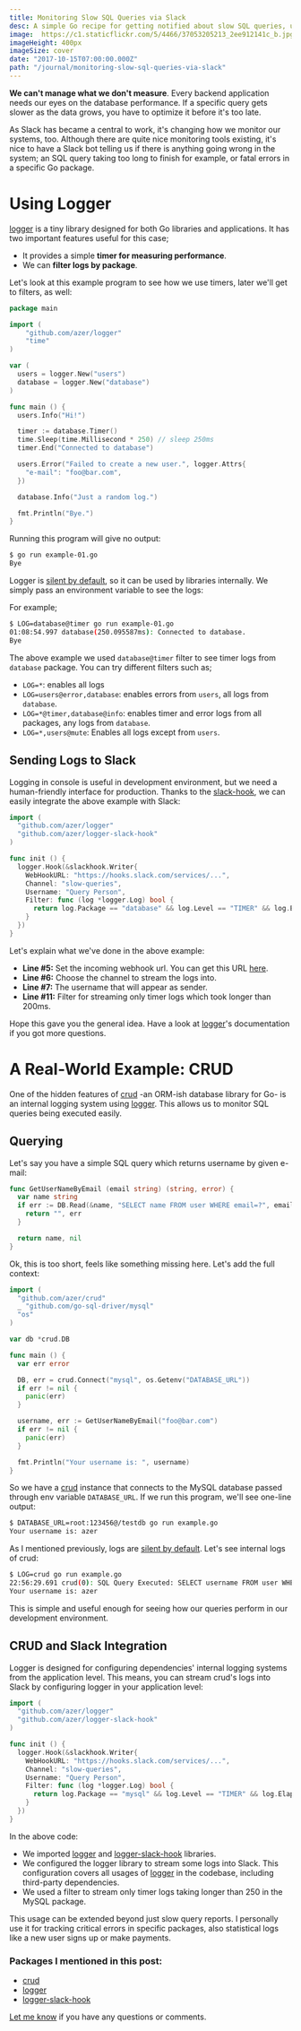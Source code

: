 ```yaml
---
title: Monitoring Slow SQL Queries via Slack
desc: A simple Go recipe for getting notified about slow SQL queries, unexpected errors and other important logs.
image:  https://c1.staticflickr.com/5/4466/37053205213_2ee912141c_b.jpg
imageHeight: 400px
imageSize: cover
date: "2017-10-15T07:00:00.000Z"
path: "/journal/monitoring-slow-sql-queries-via-slack"
---
```


**We can't manage what we don't measure**. Every backend application needs our eyes on the database performance.
If a specific query gets slower as the data grows, you have to optimize it
before it's too late.

As Slack has became a central to work, it's changing how we monitor our systems, too. Although there are quite nice monitoring tools existing,
it's nice to have a Slack bot telling us if there is anything going wrong in the system; an SQL query taking too long to finish for example, or fatal errors
in a specific Go package.

<div class="clear"></div>

# Using Logger

[logger](https://github.com/azer/logger) is a tiny library designed for both Go libraries and applications.
It has two important features useful for this case;

* It provides a simple **timer for measuring performance**.
* We can **filter logs by package**.

Let's look at this example program to see how we use timers, later we'll get to filters, as well:

```go
package main

import (
	"github.com/azer/logger"
    "time"
)

var (
  users = logger.New("users")
  database = logger.New("database")
)

func main () {
  users.Info("Hi!")

  timer := database.Timer()
  time.Sleep(time.Millisecond * 250) // sleep 250ms
  timer.End("Connected to database")

  users.Error("Failed to create a new user.", logger.Attrs{
    "e-mail": "foo@bar.com",
  })

  database.Info("Just a random log.")

  fmt.Println("Bye.")
}
```

Running this program will give no output:

```bash
$ go run example-01.go
Bye
```

Logger is [silent by default](http://www.linfo.org/rule_of_silence.html), so it can be used by libraries internally.
We simply pass an environment variable to see the logs:

For example;

```bash
$ LOG=database@timer go run example-01.go
01:08:54.997 database(250.095587ms): Connected to database.
Bye
```

The above example we used `database@timer` filter to see timer logs from `database` package.
You can try different filters such as;
* `LOG=*`: enables all logs
* `LOG=users@error,database`: enables errors from `users`, all logs from `database`.
* `LOG=*@timer,database@info`: enables timer and error logs from all packages, any logs from `database`.
* `LOG=*,users@mute`: Enables all logs except from `users`.

<a name="sending-logs-to-slack"></a>
## Sending Logs to Slack

Logging in console is useful in development environment, but we need a human-friendly interface for
production. Thanks to the [slack-hook](https://github.com/azer/logger-slack-hook), we can easily
integrate the above example with Slack:

```go
import (
  "github.com/azer/logger"
  "github.com/azer/logger-slack-hook"
)

func init () {
  logger.Hook(&slackhook.Writer{
    WebHookURL: "https://hooks.slack.com/services/...",
    Channel: "slow-queries",
    Username: "Query Person",
    Filter: func (log *logger.Log) bool {
      return log.Package == "database" && log.Level == "TIMER" && log.Elapsed >= 200
    }
  })
}
```

Let's explain what we've done in the above example:

* **Line #5:** Set the incoming webhook url. You can get this URL [here](https://my.slack.com/services/new/incoming-webhook/).
* **Line #6:** Choose the channel to stream the logs into.
* **Line #7:** The username that will appear as sender.
* **Line #11:** Filter for streaming only timer logs which took longer than 200ms.

Hope this gave you the general idea. Have a look at [logger](https://github.com/azer/logger)'s documentation if you got more questions.

# A Real-World Example: CRUD

One of the hidden features of [crud](https://github.com/azer/crud) -an ORM-ish database library
for Go- is an internal logging system using [logger](https://github.com/azer/logger). This allows us to
monitor SQL queries being executed easily.

## Querying

Let's say you have a simple SQL query which returns username by given e-mail:

```go
func GetUserNameByEmail (email string) (string, error) {
  var name string
  if err := DB.Read(&name, "SELECT name FROM user WHERE email=?", email); err != nil {
    return "", err
  }

  return name, nil
}
```

Ok, this is too short, feels like something missing here. Let's add the full context:

```go
import (
  "github.com/azer/crud"
  _ "github.com/go-sql-driver/mysql"
  "os"
)

var db *crud.DB

func main () {
  var err error

  DB, err = crud.Connect("mysql", os.Getenv("DATABASE_URL"))
  if err != nil {
    panic(err)
  }

  username, err := GetUserNameByEmail("foo@bar.com")
  if err != nil {
    panic(err)
  }

  fmt.Println("Your username is: ", username)
}
```

So we have a [crud](https://github.com/azer/crud) instance that connects to the MySQL database
passed through env variable `DATABASE_URL`. If we run this program, we'll see one-line output:

```bash
$ DATABASE_URL=root:123456@/testdb go run example.go
Your username is: azer
```

As I mentioned previously, logs are [silent by default](http://www.linfo.org/rule_of_silence.html).
Let's see internal logs of crud:

```bash
$ LOG=crud go run example.go
22:56:29.691 crud(0): SQL Query Executed: SELECT username FROM user WHERE email='foo@bar.com'
Your username is: azer
```

This is simple and useful enough for seeing how our queries perform in our development environment.

## CRUD and Slack Integration

Logger is designed for configuring dependencies' internal logging systems from the application level.
This means, you can stream crud's logs into Slack by configuring logger in your application level:

```go
import (
  "github.com/azer/logger"
  "github.com/azer/logger-slack-hook"
)

func init () {
  logger.Hook(&slackhook.Writer{
    WebHookURL: "https://hooks.slack.com/services/...",
    Channel: "slow-queries",
    Username: "Query Person",
    Filter: func (log *logger.Log) bool {
      return log.Package == "mysql" && log.Level == "TIMER" && log.Elapsed >= 250
    }
  })
}
```

In the above code:

* We imported [logger](https://github.com/azer/logger) and [logger-slack-hook](https://github.com/azer/logger-slack-hook) libraries.
* We configured the logger library to stream some logs into Slack. This configuration covers all usages of [logger](https://github.com/azer/logger) in the codebase, including third-party dependencies.
* We used a filter to stream only timer logs taking longer than 250 in the MySQL package.

This usage can be extended beyond just slow query reports. I personally use it for tracking critical errors in specific packages,
also statistical logs like a new user signs up or make payments.

### Packages I mentioned in this post:

* [crud](https://github.com/azer/crud)
* [logger](https://github.com/azer/logger)
* [logger-slack-hook](https://github.com/azer/logger)

[Let me know](https://twitter.com/afrikaradyo) if you have any questions or comments.
